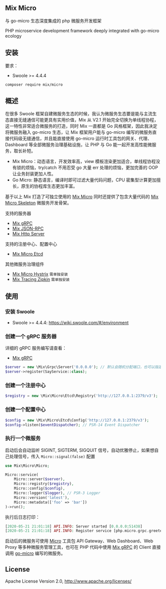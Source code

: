 ## Mix Micro

与 go-micro 生态深度集成的 php 微服务开发框架

PHP microservice development framework deeply integrated with go-micro ecology

## 安装

要求：

- Swoole >= 4.4.4

```
composer require mix/micro
```

## 概述

在很多 Swoole 框架自建微服务生态的时候，我认为微服务生态要是能与主流生态直接无缝通信可能更具有实用价值，Mix 从 V2.1 开始完全切换为单线程协程，这一特性非常适合微服务的打造，同时 Mix 一直都是 Go 风格框架，因此我决定将微服务融入 go-micro 生态，让 Mix 框架用户能与 go-micro 编写的微服务直接代码级无缝通信，并且能直接使用 go-micro 运行时工具包的网关、代理、Dashboard 等全部微服务治理基础设施，让 PHP 与 Go 能一起开发高性能微服务，取长补短。

- Mix Micro：动态语言，开发效率高，view 模板渲染更加适合，单线程协程没有锁的烦恼，try/catch 不用忍受 go 大量 err 处理的烦恼，更加完善的 OOP 让业务封装更加人性。
- Go Micro: 静态语言，编译时即可过滤大量代码问题，CPU 密集型计算更加擅长，原生的协程库生态更加丰富。

基于以上 Mix 打造了可独立使用的 [Mix Micro](https://github.com/mix-php/micro) 同时还提供了包含大量代码的 [Mix Micro Skeleton](https://github.com/mix-php/mix-micro-skeleton) 微服务开发骨架。

支持的服务器

- [Mix gRPC](https://github.com/mix-php/grpc)
- [Mix JSON-RPC](https://github.com/mix-php/json-rpc)
- [Mix Http Server](https://github.com/mix-php/http-server)

支持的注册中心、配置中心

- [Mix Micro Etcd](https://github.com/mix-php/micro-etcd)

其他微服务治理组件

- [Mix Micro Hystrix](https://github.com/mix-php/micro-hystrix) `需单独安装`
- [Mix Tracing Zipkin](https://github.com/mix-php/tracing-zipkin) `需单独安装` 

## 使用

### 安装 Swoole

- Swoole >= 4.4.4: https://wiki.swoole.com/#/environment

### 创建一个 gRPC 服务器

详细的 gRPC 服务编写请查看：

- [Mix gRPC](https://github.com/mix-php/grpc)

```php
$server = new \Mix\Grpc\Server('0.0.0.0'); // 默认会随机分配端口，也可以指定
$server->register(SayService::class);
```

### 创建一个注册中心

```php
$registry = new \Mix\Micro\Etcd\Registry('http://127.0.0.1:2379/v3');
```

### 创建一个配置中心

```php
$config = new \Mix\Micro\Etcd\Config('http://127.0.0.1:2379/v3');
$config->listen($eventDispatcher); // PSR-14 Event Dispatcher
```

### 执行一个微服务

启动后会自动监听 SIGINT, SIGTERM, SIGQUIT 信号，自动优雅停止，如果想自己处理信号，传入 `Micro::signal(false)` 配置

```php
use Mix\Micro\Micro;

Micro::service(
    Micro::server($server),
    Micro::registry($registry),
    Micro::config($config),
    Micro::logger($logger), // PSR-3 Logger
    Micro::version('latest'),
    Micro::metadata(['foo' => 'bar'])
)->run();
```

执行后日志打印：

```php
[2020-05-21 21:01:18] API.INFO: Server started [0.0.0.0:51438]
[2020-05-21 21:01:18] API.INFO: Register service [php.micro.grpc.greeter-2938109e-9b63-11ea-80bd-000057bdb82e]
```

启动后的微服务可使用 [Micro](https://micro.mu/docs/runtime.html) 工具包 API Gateway、Web Dashboard、Web Proxy 等多种微服务管理工具，也可在 PHP 代码中使用 [Mix gRPC](https://github.com/mix-php/grpc) 的 Client 直接调用 [go-micro](https://github.com/micro/go-micro) 编写的微服务。

## License

Apache License Version 2.0, http://www.apache.org/licenses/
